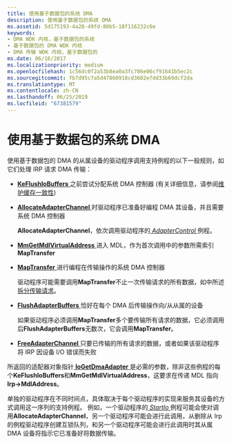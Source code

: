 ```yaml
---
title: 使用基于数据包的系统 DMA
description: 使用基于数据包的系统 DMA
ms.assetid: 5d175193-4a28-49fd-80b5-18f116232c6e
keywords:
- DMA WDK 内核，基于数据包的系统
- 基于数据包的 DMA WDK 内核
- DMA 传输 WDK 内核，基于数据包的
ms.date: 06/16/2017
ms.localizationpriority: medium
ms.openlocfilehash: 1c56dc0f2a53b8ea0a3fc706e06cf91641b5ec2c
ms.sourcegitcommit: fb7d95c7a5d47860918cd3602efdd33b69dcf2da
ms.translationtype: MT
ms.contentlocale: zh-CN
ms.lasthandoff: 06/25/2019
ms.locfileid: "67381579"
---
```

# <a name="using-packet-based-system-dma"></a>使用基于数据包的系统 DMA





使用基于数据包的 DMA 的从属设备的驱动程序调用支持例程的以下一般规则，如它们处理 IRP 请求 DMA 传输：

-   [**KeFlushIoBuffers** ](https://docs.microsoft.com/windows-hardware/drivers/ddi/content/wdm/nf-wdm-keflushiobuffers)之前尝试分配系统 DMA 控制器 (有关详细信息，请参阅[维护缓存一致性](maintaining-cache-coherency.md))

-   [**AllocateAdapterChannel** ](https://docs.microsoft.com/windows-hardware/drivers/ddi/content/wdm/nc-wdm-pallocate_adapter_channel)时驱动程序已准备好编程 DMA 其设备，并且需要系统 DMA 控制器

    **AllocateAdapterChannel**，依次调用驱动程序的[ *AdapterControl* ](https://docs.microsoft.com/windows-hardware/drivers/ddi/content/wdm/nc-wdm-driver_control)例程。

-   [**MmGetMdlVirtualAddress** ](https://docs.microsoft.com/windows-hardware/drivers/kernel/mm-bad-pointer)进入 MDL，作为首次调用中的参数所需索引**MapTransfer**

-   [**MapTransfer** ](https://docs.microsoft.com/windows-hardware/drivers/ddi/content/wdm/nc-wdm-pmap_transfer)进行编程在传输操作的系统 DMA 控制器

    驱动程序可能需要调用**MapTransfer**不止一次传输请求的所有数据，如中所述[拆分传输请求](splitting-dma-transfer-requests.md)。

-   [**FlushAdapterBuffers** ](https://docs.microsoft.com/windows-hardware/drivers/ddi/content/wdm/nc-wdm-pflush_adapter_buffers)恰好在每个 DMA 后传输操作向/从从属的设备

    如果驱动程序必须调用**MapTransfer**多个要传输所有请求的数据，它必须调用后**FlushAdapterBuffers**无数次，它会调用**MapTransfer**。

-   [**FreeAdapterChannel** ](https://docs.microsoft.com/windows-hardware/drivers/ddi/content/wdm/nc-wdm-pfree_adapter_channel)只要已传输的所有请求的数据，或者如果该驱动程序将 IRP 因设备 I/O 错误而失败

所返回的适配器对象指针[ **IoGetDmaAdapter** ](https://docs.microsoft.com/windows-hardware/drivers/ddi/content/wdm/nf-wdm-iogetdmaadapter)是必需的参数，除非这些例程的每个**KeFlushIoBuffers**和**MmGetMdlVirtualAddress**，这要求在传递 MDL 指向**Irp-&gt;MdlAddress**。

单独的驱动程序在不同时间点，具体取决于每个驱动程序的实现来服务其设备的方式调用这一序列的支持例程。 例如，一个驱动程序的[ *StartIo* ](https://docs.microsoft.com/windows-hardware/drivers/ddi/content/wdm/nc-wdm-driver_startio)例程可能会使对调用**AllocateAdapterChannel**，另一个驱动程序可能会进行此调用，从删除从 Irp 的例程驱动程序创建互锁队列，和另一个驱动程序可能会进行此调用时其从属 DMA 设备将指示它已准备好将数据传输。

 

 




